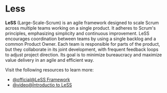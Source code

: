 # Less

**LeSS** (Large-Scale-Scrum) is an agile framework designed to scale Scrum across multiple teams working on a single product. It adheres to Scrum's principles, emphasizing simplicity and continuous improvement. LeSS encourages coordination between teams by using a single backlog and a common Product Owner. Each team is responsible for parts of the product, but they collaborate in its joint development, with frequent feedback loops to adjust project direction. Its goal is to minimize bureaucracy and maximize value delivery in an agile and efficient way.

Visit the following resources to learn more:

- [@official@LeSS Framework](https://less.works/less/framework)
- [@video@Introductio to LeSS](https://www.youtube.com/watch?v=1BZf_Oa7W94)
